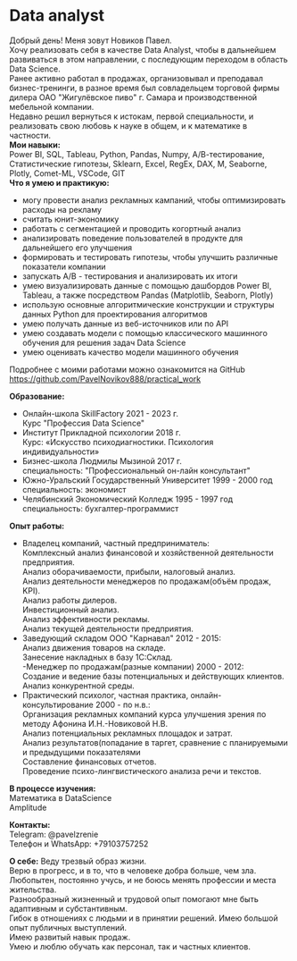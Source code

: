 # Data analyst  
Добрый день! Меня зовут Новиков Павел.  
Хочу реализовать себя в качестве Data Analyst, чтобы в дальнейшем развиваться в этом направлении, с последующим переходом в область Data Scienсe.   
Ранее активно работал в продажах, организовывал и преподавал бизнес-тренинги, в разное время был совладельцем торговой фирмы дилера ОАО "Жигулёвское пиво" г. Самара и производственной мебельной компании.   
Недавно решил вернуться к истокам, первой специальности, и реализовать свою любовь к науке в общем, и к математике в частности.   
**Мои навыки:**    
Power BI, SQL, Tableau, Python, Pandas, Numpy, А/В-тестирование, Статистические гипотезы, Sklearn, Excel, RegEx, DAX, M, Seaborne, Plotly, Comet-ML, VSCode, GIT  
**Что я умею и практикую:**  
- могу провести анализ рекламных кампаний, чтобы оптимизировать расходы на рекламу  
- считать юнит-экономику  
- работать с сегментацией и проводить когортный анализ  
- анализировать поведение пользователей в продукте для дальнейшего его улучшения  
- формировать и тестировать гипотезы, чтобы улучшить различные показатели компании  
- запускать A/B - тестирования и анализировать их итоги   
- умею визуализировать данные с помощью дашбордов Power BI, Tableau, а также посредством Pandas (Matplotlib, Seaborn, Plotly)  
- использую основные алгоритмические конструкции и структуры данных Python для проектирования алгоритмов  
- умею получать данные из веб-источников или по API  
- умею создавать модели с помощью классического машинного обучения для решения задач Data Science  
- умею оценивать качество модели машинного обучения  

Подробнее с моими работами можно ознакомится на GitHub https://github.com/PavelNovikov888/practical_work  

**Образование:**   
- Онлайн-школа SkillFactory 2021 - 2023 г.  
Курс "Профессия Data Science"  
- Институт Прикладной психологии 2018 г.  
Курс: «Искусство психодиагностики. Психология индивидуальности»  
- Бизнес-школа Людмилы Мызиной 2017 г.  
специальность: "Профессиональный он-лайн консультант"  
- Южно-Уральский Государственный Университет 1999 - 2000 год  
специальность: экономист  
- Челябинский Экономический Колледж 1995 - 1997 год  
специальность: бухгалтер-программист   

**Опыт работы:**  
- Владелец компаний, частный предприниматель:  
Комплексный анализ финансовой и хозяйственной деятельности предприятия.   
Анализ оборачиваемости, прибыли, налоговый анализ.  
Анализ деятельности менеджеров по продажам(объём продаж, KPI).  
Анализ работы дилеров.  
Инвестиционный анализ.  
Анализ эффективности рекламы.  
Анализ текущей деятельности предприятия.  
- Заведующий складом ООО "Карнавал" 2012 - 2015:  
Анализ движения товаров на складе.  
Занесение накладных в базу 1С:Склад.  
-Менеджер по продажам(разные компании) 2000 - 2012:    
Создание и ведение базы потенциальных и действующих клиентов.  
Анализ конкурентной среды.  
- Практический психолог, частная практика, онлайн-консультирование 2000 - по н.в.:    
Организация рекламных компаний курса улучшения зрения по методу Афонина И.Н.-Новиковой Н.В.   
Анализ потенциальных рекламных площадок и затрат.  
Анализ результатов(попадание в таргет, сравнение с планируемыми и предыдущими показателями   
Составление финансовых отчетов.  
Проведение психо-лингвистического анализа речи и текстов.  

**В процессе изучения:**    
Математика в DataScience  
Amplitude  

**Контакты:**    
Telegram: @pavelzrenie  
Телефон и WhatsApp: +79103757252

**О себе:**
Веду трезвый образ жизни.   
Верю в прогресс, и в то, что в человеке добра больше, чем зла.   
Любопытен, постоянно учусь, и не боюсь менять профессии и места жительства.   
Разнообразный жизненный и трудовой опыт помогают мне быть адаптивным и субстантивным.    
Гибок в отношениях с людьми и в принятии решений. 
Имею большой опыт публичных выступлений.  
Имею развитый навык продаж.  
Умею и люблю обучать как персонал, так и частных клиентов.   

 
